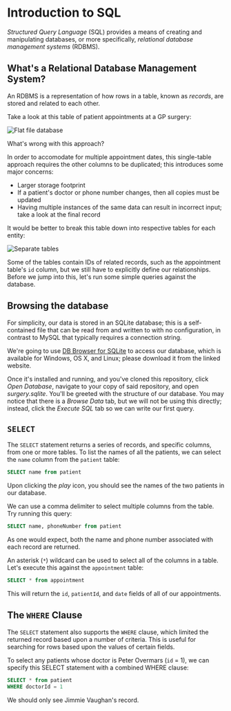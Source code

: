 # Introduction to SQL

_Structured Query Language_ (SQL) provides a means of creating and manipulating databases, or more specifically, _relational database management systems_ (RDBMS).


## What's a Relational Database Management System?

An RDBMS is a representation of how rows in a table, known as _records_, are stored and related to each other.

Take a look at this table of patient appointments at a GP surgery:

![Flat file database](http://i.imgur.com/IlLazOJ.png)

What's wrong with this approach?

In order to accomodate for multiple appointment dates, this single-table approach requires the other columns to be duplicated; this introduces some major concerns:

* Larger storage footprint
* If a patient's doctor or phone number changes, then all copies must be updated
* Having multiple instances of the same data can result in incorrect input; take a look at the final record

It would be better to break this table down into respective tables for each entity:

![Separate tables](http://i.imgur.com/80X1Y3M.png)

Some of the tables contain IDs of related records, such as the appointment table's `id` column, but we still have to explicitly define our relationships. Before we jump into this, let's run some simple queries against the database.


## Browsing the database

For simplicity, our data is stored in an SQLite database; this is a self-contained file that can be read from and written to with no configuration, in contrast to MySQL that typically requires a connection string.

We're going to use [DB Browser for SQLite](http://sqlitebrowser.org/) to access our database, which is available for Windows, OS X, and Linux; please download it from the linked website.

Once it's installed and running, and you've cloned this repository, click _Open Database_, navigate to your copy of said repository, and open _surgery.sqlite_. You'll be greeted with the structure of our database. You may notice that there is a _Browse Data_ tab, but we will not be using this directly; instead, click the _Execute SQL_ tab so we can write our first query.


## `SELECT`

The `SELECT` statement returns a series of records, and specific columns, from one or more tables. To list the names of all the patients, we can select the `name` column from the `patient` table:

```sql
SELECT name from patient
```

Upon clicking the _play_ icon, you should see the names of the two patients in our database.

We can use a comma delimiter to select multiple columns from the table. Try running this query:

```sql
SELECT name, phoneNumber from patient
```

As one would expect, both the name and phone number associated with each record are returned.

An asterisk (`*`) wildcard can be used to select all of the columns in a table. Let's execute this against the `appointment` table:

```sql
SELECT * from appointment
```

This will return the `id`, `patientId`, and `date` fields of all of our appointments.


## The `WHERE` Clause

The `SELECT` statement also supports the `WHERE` clause, which limited the returned record based upon a number of criteria. This is useful for searching for rows based upon the values of certain fields.

To select any patients whose doctor is Peter Overmars (`id` = 1), we can specify this SELECT statement with a combined WHERE clause:

```sql
SELECT * from patient
WHERE doctorId = 1
```

We should only see Jimmie Vaughan's record.